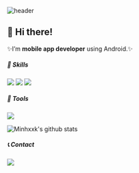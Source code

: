 ![header](https://capsule-render.vercel.app/api?type=Waving&color=gradient&height=200&section=header&text=%20%20%20%20Minhxxk&fontSize=50&fontColor=FFFFFF&fontAlign=80)
## 👋 Hi there!
 ✨I’m **mobile app developer** using Android.✨

##### 💪 Skills

<img src="https://img.shields.io/badge/ Android-3DDC84?style=flat-square&logo=Android&logoColor=white"/> <img src="https://img.shields.io/badge/ Kotlin-7F52FF?style=flat-square&logo=Kotlin&logoColor=white"/> <img src="https://img.shields.io/badge/ Java-007396?style=flat-square&logo=Java&logoColor=white"/>


##### 🔨 Tools
<img src="https://img.shields.io/badge/ GitHub-181717?style=flat-square&logo=GitHub&logoColor=white"/>

![Minhxxk's github stats](https://github-readme-stats.vercel.app/api?username=Minhxxk&show_icons=true)


##### 📞 Contact
<a href="mailto:tactics4421@gmail.com" target="_blank"><img src="https://img.shields.io/badge/Gmail-EA4335?style=flat-square&logoGmail&logoColor=white" ></a>
